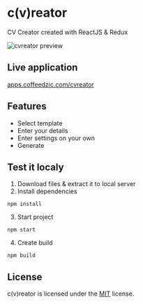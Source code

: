 # c(v)reator
CV Creator created with ReactJS & Redux

![cvreator preview](https://apps.coffeedzic.com/cvreator/preview.png)

## Live application

[apps.coffeedzic.com/cvreator](https://apps.coffeedzic.com/cvreator)

## Features

- Select template
- Enter your details
- Enter settings on your own
- Generate

## Test it localy

1. Download files & extract it to local server
2. Install dependencies
```
npm install
```
3. Start project
```
npm start
```
4. Create build
```
npm build
```

## License

c(v)reator is licensed under the [MIT](https://github.com/coffeedzic/cvreator-react/blob/main/LICENSE) license.
